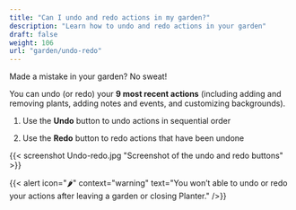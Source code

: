 ```yaml
---
title: "Can I undo and redo actions in my garden?"
description: "Learn how to undo and redo actions in your garden"
draft: false
weight: 106
url: "garden/undo-redo"
---
```


Made a mistake in your garden? No sweat!

You can undo (or redo) your **9 most recent actions** (including adding and removing plants, adding notes and events, and customizing backgrounds).

1. Use the **Undo** button to undo actions in sequential order

1. Use the **Redo** button to redo actions that have been undone

{{< screenshot Undo-redo.jpg "Screenshot of the undo and redo buttons" >}}<br />

{{< alert icon="🌶️" context="warning" text="You won’t able to undo or redo your actions after leaving a garden or closing Planter." />}}
